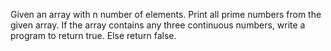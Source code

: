 Given an array with n number of elements. Print all prime numbers from the given array.
If the array contains any three continuous numbers, write a program to return true. Else return false.
